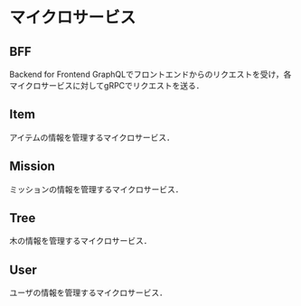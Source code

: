 # マイクロサービス

## BFF
Backend for Frontend
GraphQLでフロントエンドからのリクエストを受け，各マイクロサービスに対してgRPCでリクエストを送る．

## Item
アイテムの情報を管理するマイクロサービス．

## Mission
ミッションの情報を管理するマイクロサービス．

## Tree
木の情報を管理するマイクロサービス．

## User
ユーザの情報を管理するマイクロサービス．

